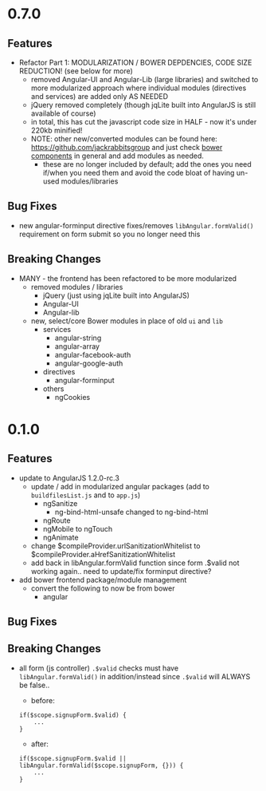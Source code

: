 # 0.7.0

## Features
- Refactor Part 1: MODULARIZATION / BOWER DEPDENCIES, CODE SIZE REDUCTION! (see below for more)
	- removed Angular-UI and Angular-Lib (large libraries) and switched to more modularized approach where individual modules (directives and services) are added only AS NEEDED
	- jQuery removed completely (though jqLite built into AngularJS is still available of course)
	- in total, this has cut the javascript code size in HALF - now it's under 220kb minified!
	- NOTE: other new/converted modules can be found here: https://github.com/jackrabbitsgroup and just check <a href='http://sindresorhus.com/bower-components/'>bower components</a> in general and add modules as needed.
		- these are no longer included by default; add the ones you need if/when you need them and avoid the code bloat of having un-used modules/libraries
	
		
## Bug Fixes
- new angular-forminput directive fixes/removes `libAngular.formValid()` requirement on form submit so you no longer need this

## Breaking Changes
- MANY - the frontend has been refactored to be more modularized
	- removed modules / libraries
		- jQuery (just using jqLite built into AngularJS)
		- Angular-UI
		- Angular-lib
	- new, select/core Bower modules in place of old `ui` and `lib`
		- services
			- angular-string
			- angular-array
			- angular-facebook-auth
			- angular-google-auth
		- directives
			- angular-forminput
		- others
			- ngCookies

			

# 0.1.0

## Features
- update to AngularJS 1.2.0-rc.3
	- update / add in modularized angular packages (add to `buildfilesList.js` and to `app.js`)
		- ngSanitize
			- ng-bind-html-unsafe changed to ng-bind-html
		- ngRoute
		- ngMobile to ngTouch
		- ngAnimate
	- change $compileProvider.urlSanitizationWhitelist to $compileProvider.aHrefSanitizationWhitelist
	- add back in libAngular.formValid function since form .$valid not working again.. need to update/fix forminput directive?
- add bower frontend package/module management
	- convert the following to now be from bower
		- angular
		
## Bug Fixes

## Breaking Changes
- all form (js controller) `.$valid` checks must have `libAngular.formValid()` in addition/instead since `.$valid` will ALWAYS be false..
	- before:
	```
	if($scope.signupForm.$valid) {
		...
	}
	```
	
	- after:
	```
	if($scope.signupForm.$valid || libAngular.formValid($scope.signupForm, {})) {
		...
	}
	```
